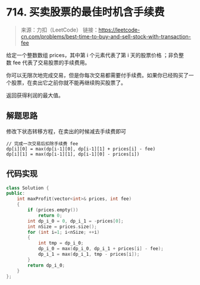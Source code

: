 ﻿# 714. 买卖股票的最佳时机含手续费
> 来源：力扣（LeetCode）
链接：https://leetcode-cn.com/problems/best-time-to-buy-and-sell-stock-with-transaction-fee

给定一个整数数组 prices，其中第 i 个元素代表了第 i 天的股票价格 ；非负整数 fee 代表了交易股票的手续费用。

你可以无限次地完成交易，但是你每次交易都需要付手续费。如果你已经购买了一个股票，在卖出它之前你就不能再继续购买股票了。

返回获得利润的最大值。


## 解题思路
修改下状态转移方程，在卖出的时候减去手续费即可
```
// 完成一次交易后扣除手续费 fee
dp[i][0] = max(dp[i-1][0], dp[i-1][1] + prices[i] - fee)
dp[i][1] = max(dp[i-1][1], dp[i-1][0] - prices[i])
```

## 代码实现

```cpp
class Solution {
public:
    int maxProfit(vector<int>& prices, int fee) 
    {
        if (prices.empty())
            return 0;
        int dp_i_0 = 0, dp_i_1 = -prices[0];
        int nSize = prices.size();
        for (int i=1; i<nSize; ++i)
        {
            int tmp = dp_i_0;
            dp_i_0 = max(dp_i_0, dp_i_1 + prices[i] - fee);
            dp_i_1 = max(dp_i_1, tmp - prices[i]);
        }
        return dp_i_0;
    }
};
```



